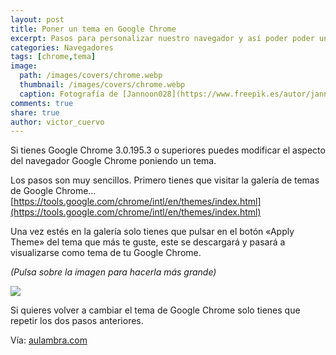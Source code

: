 ```yaml
---
layout: post
title: Poner un tema en Google Chrome
excerpt: Pasos para personalizar nuestro navegador y así poder poder un tema en Google Chrome.
categories: Navegadores
tags: [chrome,tema]
image:
  path: /images/covers/chrome.webp
  thumbnail: /images/covers/chrome.webp
  caption: Fotografía de [Jannoon028](https://www.freepik.es/autor/jannoon028)
comments: true
share: true
author: victor_cuervo
---
```


Si tienes Google Chrome 3.0.195.3 o superiores puedes modificar el aspecto del navegador Google Chrome poniendo un tema.


Los pasos son muy sencillos. Primero tienes que visitar la galería de temas de Google Chrome… [https://tools.google.com/chrome/intl/en/themes/index.html](https://tools.google.com/chrome/intl/en/themes/index.html)


Una vez estés en la galería solo tienes que pulsar en el botón «Apply Theme» del tema que más te guste, este se descargará y pasará a visualizarse como tema de tu Google Chrome.


_(Pulsa sobre la imagen para hacerla más grande)_


![](https://www.ayudaenlaweb.com/wp-content/uploads/2009/08/chrome_themes-300x124.png)


Si quieres volver a cambiar el tema de Google Chrome solo tienes que repetir los dos pasos anteriores.


Vía: [aulambra.com](http://www.aulambra.com/blog/novedades/navegadores/themes-para-google-chrome/)

